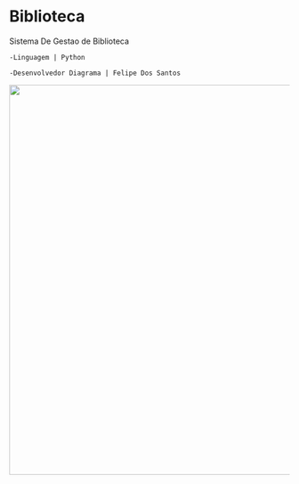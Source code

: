 # Biblioteca

Sistema De Gestao de Biblioteca

    -Linguagem | Python

    -Desenvolvedor Diagrama | Felipe Dos Santos 

   <center>
        <img src= "https://github.com/RicKPB/Biblioteca/assets/125623524/3bb68a61-428a-4c8c-bf7e-5931bf12a4a0" width= '700px'/> 
   </center>



